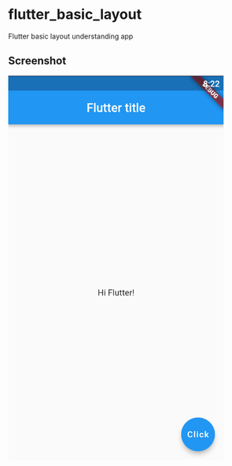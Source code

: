 # flutter_basic_layout

Flutter basic layout understanding app

## Screenshot 
![Screenshot](f1.png)
